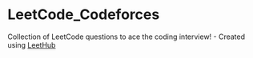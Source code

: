 # LeetCode_Codeforces
Collection of LeetCode questions to ace the coding interview! - Created using [LeetHub](https://github.com/QasimWani/LeetHub)

